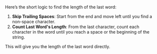 Here’s the short logic to find the length of the last word:

1. **Skip Trailing Spaces**: Start from the end and move left until you find a non-space character.
2. **Count Last Word's Length**: From the last character, count each character in the word until you reach a space or the beginning of the string.

This will give you the length of the last word directly.